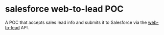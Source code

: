 # salesforce web-to-lead POC

A POC that accepts sales lead info and submits it to Salesforce via the [web-to-lead](https://www.salesforce.com/products/guide/lead-gen/web-to-lead/) API.
